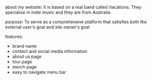 
about my website: It is based on a real band called Vacations. They specialise in indie music and they are from Australia.

purpose: To serve as a comprehensive platform that satisfies both the external user's goal and site owner's goal

features: 
- brand name 
- contact and social media information
- about us page
- tour page
- merch page
- easy to navigate menu bar